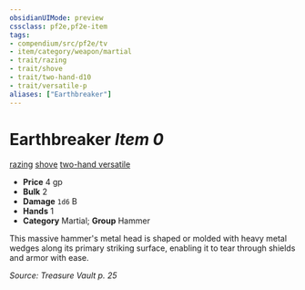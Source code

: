 ```yaml
---
obsidianUIMode: preview
cssclass: pf2e,pf2e-item
tags:
- compendium/src/pf2e/tv
- item/category/weapon/martial
- trait/razing
- trait/shove
- trait/two-hand-d10
- trait/versatile-p
aliases: ["Earthbreaker"]
---
```

# Earthbreaker *Item 0*  
[razing](rules/traits/razing-tv.md "Razing Weapon Trait")  [shove](rules/traits/shove.md "Shove Weapon Trait")  [two-hand <d10>](rules/traits/two-hand-d10.md "Two-Hand Weapon Trait")  [versatile <P>](rules/traits/versatile-p.md "Versatile Weapon Trait")  

- **Price** 4 gp
- **Bulk** 2
- **Damage** `1d6` B
- **Hands** 1
- **Category** Martial; **Group** Hammer 

This massive hammer's metal head is shaped or molded with heavy metal wedges along its primary striking surface, enabling it to tear through shields and armor with ease.

*Source: Treasure Vault p. 25*